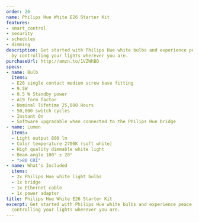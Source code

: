 ```yaml
---
order: 26
name: Philips Hue White E26 Starter Kit
features:
- smart_control
- security
- schedules
- dimming
description: Get started with Philips Hue white bulbs and experience peace of mind
  by controlling your lights wherever you are.
purchaseUrl: http://amzn.to/1VZWhBD
specs:
- name: Bulb
  items:
  - E26 single contact medium screw base fitting
  - 9.5W
  - 0.5 W Standby power
  - A19 form factor
  - Nominal lifetime 25,000 Hours
  - 50,000 switch cycles
  - Instant On
  - Software upgradable when connected to the Philips Hue bridge
- name: Lumen
  items:
  - Light output 800 lm
  - Color temperature 2700K (soft white)
  - High quality dimmable white light
  - Beam angle 180° ± 20°
  - ">80 CRI"
- name: What's Included
  items:
  - 2x Philips Hue white light bulbs
  - 1x bridge
  - 1x Ethernet cable
  - 1x power adapter
title: Philips Hue White E26 Starter Kit
excerpt: Get started with Philips Hue white bulbs and experience peace of mind by
  controlling your lights wherever you are.
---
```

